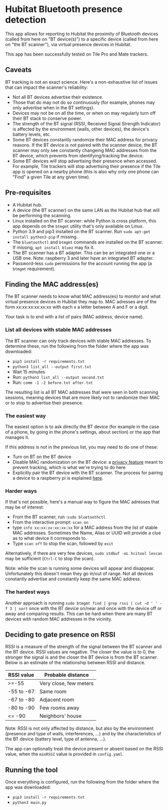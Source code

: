 # Hubitat Bluetooth presence detection

This app allows for reporting to Hubitat the proximity of Bluetooth devices (called from here on "BT device(s)") to a specific device (called from here on "the BT scanner"), via virtual presence devices in Hubitat.

This app has been successfully tested on Tile Pro and Mate trackers.

## Caveats

BT tracking is not an exact science. Here's a non-exhaustive list of issues that can impact the scanner's reliability:
* Not all BT devices advertise their existence.
* Those that do may not do so continuously (for example, phones may only advertise when in the BT settings).
* Devices may not be on all the time, or when on may regularly turn off their BT stack to conserve power.
* The strength of the BT signal (RSSI, Received Signal Strength Indicator) is affected by the environment (walls, other devices), the device's battery levels, etc.
* Some BT devices constantly randomize their MAC address for privacy reasons. If the BT device is not paired with the scanner device, the BT scanner may only see constantly changeing MAC addresses from the BT device, which prevents from identifying/tracking the device.
* Some BT devices will stop advertising their presence when accessed. For example, Tile trackers will stop advertising their presence if the Tile app is opened on a nearby phone (this is also why only one phone can "Find" a given Tile at any given time).

## Pre-requisites

* A Hubitat hub.
* A device (the BT scanner) on the same LAN as the Hubitat hub that will be performing the scanning.
* Linux installed on the BT scanner: while Python is cross platform, this app depends on the `btmgmt` utility that's only available on Linux.
* Python 3.9 and pip3 installed on the BT scanner. Run `sudo apt-get install python3-pip` if missing.
* The `bluetoothctl` and `btmgmt` commands are installed on the BT scanner. If missing, `apt install bluez` may fix it.
* The BT scanner has a BT adapter. This can be an integrated one or a USB one.
  Note: raspberry 3 and later have an integrated BT adapter.
* Password-less `sudo` permissions for the account running the app (a `btmgmt` requirement).

## Finding the MAC address(es)

The BT scanner needs to know what MAC address(es) to monitor and what virtual presence devices in Hubitat they map to.
MAC adresses are of the form xx:xx:xx:xx:xx:xx with each x a letter between A and F or a digit. 

Your task is to end with a list of pairs (MAC address, device name).

### List all devices with stable MAC addresses

The BT scanner can only track devices with stable MAC addresses. To determine these, run the following from the folder where the app was downloaded:
* `pip3 install -r requirements.txt`
* `python3 list_all --output first.txt`
* Wait 15 minutes
* Run: `python3 list_all --output second.txt`
* Run: `comm -1 -2 before.txt after.txt`

The resulting list is all BT MAC addresses that were seen in both scanning sessions, meaning devices that are more likely not to randomize their MAC or to stop to advertise their presence.

### The easiest way

The easiest option is to ask directly the BT device (for example in the case of a phone, by going in the phone's settings, about section) or the app that manages it.

If this address is not in the previous list, you may need to do one of these:
* Turn on BT on the BT device
* Disable MAC randomization on the BT device: a [privacy feature](https://www.bluetooth.com/blog/bluetooth-technology-protecting-your-privacy/) meant to prevent tracking, which is what we're trying to do here
* Explicitly pair the BT device with the BT scanner. The process for pairing a device to a raspberry pi is explained [here](https://pimylifeup.com/raspberry-pi-bluetooth).


### Harder ways

If that's not possible, here's a manual way to figure the MAC adresses that may be of interest:

* From the BT scanner, run :`sudo bluetoothctl`
* From the interactive prompt: `scan on`
* type `info xx:xx:xx:xx:xx:xx` for a MAC address from the list of stable MAC addresses. Sometimes the Name, Alias or UUID will provide a clue as to what device it corresponds to.
* Type `scan off` to stop the scan, followed by `exit`

Alternatively, if there are very few devices, `sudo stdbuf -oL hcitool lescan` may be sufficient (`Ctrl-C` to stop the scan).

Note: while the scan is running some devices will appear and disappear. Unfortunately this doesn't mean they go in/out of range. Not all devices constantly advertise and constantly keep the same MAC address.

### The hardest ways

Another approach is running `sudo btmgmt find | grep rssi | cut -d ' ' -f 3 | sort` once with the BT device on/near and once with the device off or away and comparing results. This can be hard when there are many BT devices with random MAC addresses in the vicinity.

## Deciding to gate presence on RSSI

RSSI is a measure of the strength of the signal between the BT scanner and the BT device.
RSSI values are negative. The closer the value is to 0, the stronger the signal is and the closer the BT device is from the BT scanner. Below is an estimate of the relationship between RSSI and distance. 

|RSSI value |Probable distance     |
|-----------|----------------------|
| >=-55     |Very close, few meters|
|-55 to -67 |Same room             |
|-67 to -80 |Adjacent room         |
|-80 to -90 |Few rooms away        |
| <= -90    |Neighbors' house      |

Note: RSSI is not only affected by distance, but also by the environment (presence and type of walls, interferences, ...) and by the characteristics of the BT device (battery level, type of antenna, ...).

The app can optionally treat the device present or absent based on the RSSI value, when the `minRSSI` value is provided in `config.yaml`.    

## Running the tool

Once everything is configured, run the following from the folder where the app was downloaded:

* `pip3 install -r requirements.txt`
* `python3 main.py`
